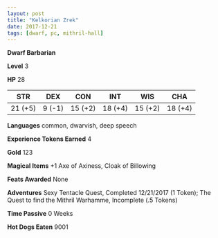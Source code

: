 ```yaml
---
layout: post
title: "Kelkorian Zrek"
date: 2017-12-21
tags: [dwarf, pc, mithril-hall]
---
```


**Dwarf Barbarian**

**Level** 3

**HP** 28

|   STR   |   DEX   |   CON   |   INT   |   WIS   |   CHA   |
|:-----:|:-----:|:-----:|:-----:|:-----:|:-----:|
| 21 (+5) | 9 (-1) | 15 (+2) | 18 (+4) | 15 (+2) | 18 (+4) |

**Languages** common, dwarvish, deep speech

**Experience Tokens Earned** 4

**Gold** 123

**Magical Items** +1 Axe of Axiness, Cloak of Billowing

**Feats Awarded** None

**Adventures** Sexy Tentacle Quest, Completed 12/21/2017 (1 Token); The Quest to find the Mithril Warhamme, Incomplete (.5 Tokens)

**Time Passive** 0 Weeks

**Hot Dogs Eaten** 9001
